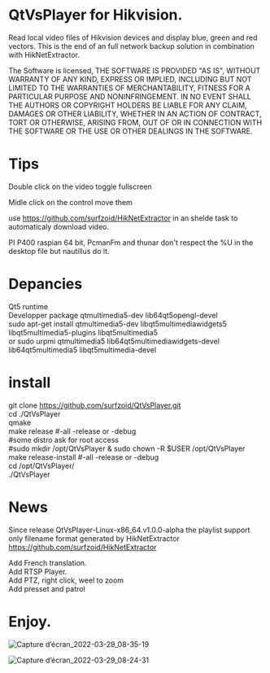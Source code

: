 # QtVsPlayer for Hikvision.
Read local video files of Hikvision devices and display blue, green and red vectors. 
This is the end of an full network backup solution in combination with HikNetExtractor.

The Software is licensed, THE SOFTWARE IS PROVIDED "AS IS", WITHOUT WARRANTY OF ANY KIND,
EXPRESS OR IMPLIED, INCLUDING BUT NOT LIMITED TO THE WARRANTIES OF
MERCHANTABILITY, FITNESS FOR A PARTICULAR PURPOSE AND NONINFRINGEMENT.
IN NO EVENT SHALL THE AUTHORS OR COPYRIGHT HOLDERS BE LIABLE FOR ANY
CLAIM, DAMAGES OR OTHER LIABILITY, WHETHER IN AN ACTION OF CONTRACT,
TORT OR OTHERWISE, ARISING FROM, OUT OF OR IN CONNECTION WITH THE
SOFTWARE OR THE USE OR OTHER DEALINGS IN THE SOFTWARE.  

# Tips
Double click on the video toggle fullscreen

Midle click on the control move them

use https://github.com/surfzoid/HikNetExtractor in an shelde task to automaticaly download video.  

PI P400 raspian 64 bit, PcmanFm and thunar don't respect the %U in the desktop file but nautillus do it.  

# Depancies
Qt5 runtime  
Developper package qtmultimedia5-dev   lib64qt5opengl-devel  
sudo apt-get install qtmultimedia5-dev libqt5multimediawidgets5 libqt5multimedia5-plugins libqt5multimedia5  
or
sudo urpmi qtmultimedia5 lib64qt5multimediawidgets-devel lib64qt5multimedia5 libqt5multimedia-devel 

# install
git clone https://github.com/surfzoid/QtVsPlayer.git  
cd ./QtVsPlayer  
qmake  
make release #-all -release or -debug  
 #some distro ask for root access  
 #sudo mkdir /opt/QtVsPlayer & sudo chown -R $USER /opt/QtVsPlayer   
make release-install  #-all -release or -debug  
cd /opt/QtVsPlayer/  
./QtVsPlayer  

# News
Since release QtVsPlayer-Linux-x86_64.v1.0.0-alpha the playlist support only filename format generated by HikNetExtractor
https://github.com/surfzoid/HikNetExtractor  

Add French translation.   
Add RTSP Player.  
Add PTZ, right click, weel to zoom  
Add presset and patrol  

# Enjoy.
![Capture d’écran_2022-03-29_08-35-19](https://user-images.githubusercontent.com/20399920/160548537-bf9234a0-5670-4544-9ca9-a8eb5de15b64.png)

![Capture d’écran_2022-03-29_08-24-31](https://user-images.githubusercontent.com/20399920/160547794-04694da8-5c98-4a68-a70d-c938b16ba69b.jpeg)
